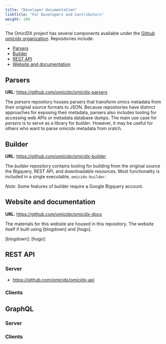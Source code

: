 ```yaml
---
title: "Developer documentation"
linkTitle: "For Developers and Contributors"
weight: 100
---
```


The OmicIDX project has several components available under the [Github
*omicidx* organization](https://github.com/omicidx). Repositories
include:

-   [Parsers](#parsers)
-   [Builder](#builder)
-   [REST API](#rest-api)
-   [Website and documentation](#website-and-documentation)

Parsers
-------

**URL**: <https://github.com/omicidx/omicidx-parsers>

The *parsers* repository houses parsers that transform omics metadata
from their original source formats to JSON. Because repositories have
distinct approaches for exposing their metadata, parsers also includes
tooling for accessing web APIs or metadata database dumps. The main use
case for *parsers* is to serve as a library for *builder*. However, it
may be useful for others who want to parse omicidx metadata from sratch.

Builder
-------

**URL**: <https://github.com/omicidx/omicidx-builder>

The *builder* repository contains tooling for building from the original
source the Bigquery, REST API, and downloadable resources. Most
functionality is included in a single executable, `omicidx-builder`.

*Note*: Some features of builder require a Google Bigquery account.

Website and documentation
-------------------------

**URL**: <https://github.com/omicidx/omicidx-docs>

The materials for this website are housed in this repository. The
website itself if built using \[blogdown\] and \[hugo\].

\[blogdown\]: \[hugo\]:

REST API
--------

### Server

-   <https://github.com/omicidx/omicidx-api>

### Clients

GraphQL
-------

### Server

### Clients
